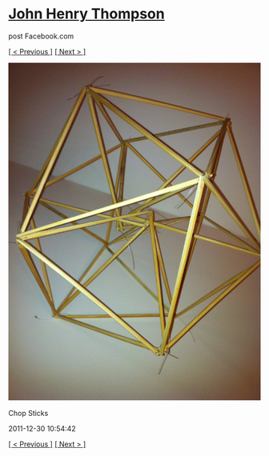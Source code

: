 # [John Henry Thompson](../README.md)
post Facebook.com

[[ < Previous ]](2011-12-30-6.md) [[ Next > ]](2011-12-30-8.md)

[![](../media/2011-12-30/Chop-Sticks-4.jpg)](../README.md)

Chop Sticks

2011-12-30 10:54:42

[[ < Previous ]](2011-12-30-6.md) [[ Next > ]](2011-12-30-8.md)
